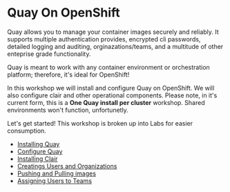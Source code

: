 # Quay On OpenShift


Quay allows you to manage your container images securely and reliably. It supports multiple authentication provides, encrypted cli passwords, detailed logging and auditing, orginazations/teams, and a multitude of other enteprise grade functionality.

Quay is meant to work with any container environment or orchestration platform; therefore, it's ideal for OpenShift!

In this workshop we will install and configure Quay on OpenShift. We will also configure clair and other operational components. Please note, in it's current form, this is a **One Quay install per cluster** workshop. Shared environments won't function, unfortunetly.

Let's get started! This workshop is broken up into Labs for easier consumption.

* [Installing Quay](labs/0.installingquay.md)
* [Configure Quay](labs/1.configurequay.md)
* [Installing Clair](labs/2.installingclair.md)
* [Creatings Users and Organizations](labs/3.usersandorgs.md)
* [Pushing and Pulling images](labs/4.pushingandpulling.md)
* [Assigning Users to Teams](labs/5.userstoteams.md)
